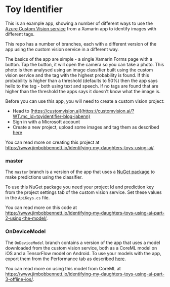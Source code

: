 # Toy Identifier

This is an example app, showing a number of different ways to use the [Azure Custom Vision service](https://customvision.ai/?WT.mc_id=toyidentifier-blog-jabenn) from a Xamarin app to identify images with different tags.

This repo has a number of branches, each with a different version of the app using the custom vision service in a different way.

The basics of the app are simple - a single Xamarin Forms page with a button. Tap the button, it will open the camera so you can take a photo. This photo is then analysed using an image classifier built using the custom vision service and the tag with the highest probability is found. If this probability is higher than a threshold (defaults to 50%) then the app says hello to the tag - both using text and speech. If no tags are found that are higher than the threshold the apps says it doesn't know what the image is.

Before you can use this app, you will need to create a custom vision project:

* Head to [https://customvision.ai](https://customvision.ai/?WT.mc_id=toyidentifier-blog-jabenn)
* Sign in with a Microsoft account
* Create a new project, upload some images and tag them as described [here](https://docs.microsoft.com/azure/cognitive-services/custom-vision-service/getting-started-build-a-classifier?WT.mc_id=academic-0000-jabenn)

You can read more on creating this project at https://www.jimbobbennett.io/identifying-my-daughters-toys-using-ai/.

### master

The `master` branch is a version of the app that uses a [NuGet package](https://github.com/Microsoft/Cognitive-CustomVision-Windows) to make predictions using the classifier.

To use this NuGet package you need your project Id and prediction key from the project settings tab of the custom vision service. Set these values in the `ApiKeys.cs` file.

You can read more on this code at https://www.jimbobbennett.io/identifying-my-daughters-toys-using-ai-part-2-using-the-model/.

### OnDeviceModel

The `OnDeviceModel` branch contains a version of the app that uses a model downloaded from the custom vision service, both as a CoreML model on iOS and a TensorFlow model on Android. To use your models with the app, export them from the Performance tab as described [here](https://docs.microsoft.com/azure/cognitive-services/custom-vision-service/export-your-model?WT.mc_id=academic-0000-jabenn).

You can read more on using this model from CoreML at https://www.jimbobbennett.io/identifying-my-daughters-toys-using-ai-part-3-offline-ios/.
